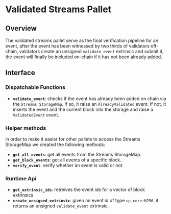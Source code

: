 # Validated Streams Pallet
## Overview
The validated streams pallet serve as the final verification pipeline for an event, after the event has been witnessed by two thirds of validators off-chain, validators create an unsigned `validate_event` extrinsic and submit it, the event will finally be included on-chain if it has not been already added.

## Interface
### Dispatchable Functions
* **`validate_event`**: checks if the event has already been added on chain via the `Streams StorageMap`. If so, it raise an `AlreadyValidated` event. If not, it inserts the event and the current block into the storage and raise a `ValidatedEvent` event.
### Helper methods
in order to make it easier for other pallets to access the Streams StorageMap we created the following methods:
* **`get_all_events`**: get all events from the Streams StorageMap.
* **`get_block_events`**: get all events of a specific block.
* **`verify_event`**:  verify whether an event is valid or not

### Runtime Api
* **`get_extrinsic_ids`**: retreives the event ids for a vector of block extrinsics
* **`create_unsigned_extrinsic`**: given an event id of type `sp_core:H256`, it returns an unsigned `validate_event` extrinsic.
